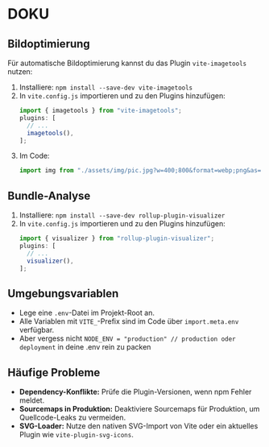 # DOKU

## Bildoptimierung

Für automatische Bildoptimierung kannst du das Plugin `vite-imagetools` nutzen:

1. Installiere: `npm install --save-dev vite-imagetools`
2. In `vite.config.js` importieren und zu den Plugins hinzufügen:
   ```js
   import { imagetools } from "vite-imagetools";
   plugins: [
     // ...
     imagetools(),
   ];
   ```
3. Im Code:
   ```js
   import img from "./assets/img/pic.jpg?w=400;800&format=webp;png&as=picture";
   ```

## Bundle-Analyse

1. Installiere: `npm install --save-dev rollup-plugin-visualizer`
2. In `vite.config.js` importieren und zu den Plugins hinzufügen:
   ```js
   import { visualizer } from "rollup-plugin-visualizer";
   plugins: [
     // ...
     visualizer(),
   ];
   ```

## Umgebungsvariablen

- Lege eine `.env`-Datei im Projekt-Root an.
- Alle Variablen mit `VITE_`-Prefix sind im Code über `import.meta.env` verfügbar.
- Aber vergess nicht `NODE_ENV = "production" // production oder deployment` in deine .env rein zu packen

## Häufige Probleme

- **Dependency-Konflikte:** Prüfe die Plugin-Versionen, wenn npm Fehler meldet.
- **Sourcemaps in Produktion:** Deaktiviere Sourcemaps für Produktion, um Quellcode-Leaks zu vermeiden.
- **SVG-Loader:** Nutze den nativen SVG-Import von Vite oder ein aktuelles Plugin wie `vite-plugin-svg-icons`.
